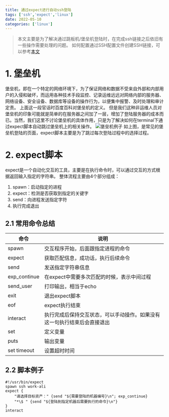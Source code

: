```yaml
---
title: 通过expect进行自动ssh登陆
tags: ['ssh','expect','linux']
date: 2022-05-10
categories: ['linux']
---
```


> 本文主要是为了解决通过跳板机/堡垒机登陆时，在完成ssh链接之后依旧有一些操作需要处理的问题。
> 如何配置通过SSH配置文件创建SSH链接，可以参考[本文](https://zermzhang.github.io/2022/05/10/linux/ssh%E7%99%BB%E9%99%86%E4%BF%A1%E6%81%AF%E9%85%8D%E7%BD%AE/)

<!--more-->

# 1. 堡垒机
堡垒机，即在一个特定的网络环境下，为了保证网络和数据不受来自外部和内部用户的入侵和破坏，而运用各种技术手段监控、记录运维远远对网络内部的服务器、网络设备、安全设备、数据库等设备的操作行为，以便集中报警、及时处理和审计定责。
上面这一段官话时百度百科对堡垒机的定义。
但是我们这种非运维人员对堡垒机的印象可能就是简单的在服务器之间加了一层，增加了登陆服务器的成本而已。当然，我们这里不讨论堡垒机的具体作用，只是为了解决如何在terminal下通过expect脚本自动跳过堡垒机上的相关操作。
![堡垒机例子](https://s2.loli.net/2022/05/10/eH1ZdGV4UbPf5Lv.png)
如上图，是常见的堡垒机登陆的页面，expect脚本主要是为了跳过每次登陆过程中的选择过程。

# 2. expect脚本
expect是一个自动化交互的工具，主要是在执行命令时，可以通过交互的方式根据返回输入指定的字符串。
整体流程主要由4个部分组成：
1. spawn：启动指定的进程
2. expect：检测是否获取到指定的关键字
3. send：向进程发送指定字符
4. 执行完成退出

## 2.1 常用命令总结
|命令|说明|
|--|--|
|spawn|交互程序开始，后面跟指定进程的命令|
|expect|获取匹配信息，成功话，执行后续命令|
|send|发送指定字符串信息|
|exp_continue|在expect中需要多次匹配的时候，表示中间过程|
|send_user|打印输出，相当于echo|
|exit|退出expect脚本|
|eof|expect执行结束|
|interact|执行完成后保持交互状态，可以手动操作。如果没有这一句执行结束后会直接退出|
|set|定义变量|
|puts|输出变量|
|set timeout|设置超时时间|

## 2.2 脚本例子
```shell
#!/usr/bin/expect
spawn ssh work-ali
expect {
    "请选择目标资产：" {send "${需要登陆的机器编号}\n"; exp_continue}
    "*\$ " {send "${登陆到指定机器后需要执行的命令}\n"}
}
interact
```